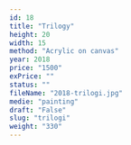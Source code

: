 ```yaml
---
id: 18
title: "Trilogy"
height: 20
width: 15
method: "Acrylic on canvas"
year: 2018
price: "1500"
exPrice: ""
status: ""
fileName: "2018-trilogi.jpg"
medie: "painting"
draft: "False"
slug: "trilogi"
weight: "330"
---
```


